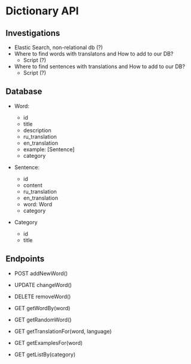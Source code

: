 # Dictionary API

## Investigations
- Elastic Search, non-relational db (?)
- Where to find words with translatons and How to add to our DB?
    - Script (?)
- Where to find sentences with translations and How to add to our DB?
    - Script (?)

## Database

- Word:
    - id
    - title
    - description
    - ru_translation
    - en_translation
    - example: [Sentence]
    - category

- Sentence:
    - id
    - content
    - ru_translation
    - en_translation
    - word: Word
    - category

- Category
    - id
    - title

## Endpoints

- POST addNewWord()
- UPDATE changeWord()
- DELETE removeWord()

- GET getWordBy(word)
- GET getRandomWord()
- GET getTranslationFor(word, language)
- GET getExamplesFor(word)
- GET getListBy(category)
